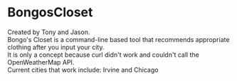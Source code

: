 # BongosCloset
Created by Tony and Jason.<br>
Bongo's Closet is a command-line based tool that recommends appropriate clothing after you input your city.<br>
It is only a concept because curl didn't work and couldn't call the OpenWeatherMap API.<br>
Current cities that work include: Irvine and Chicago<br>
